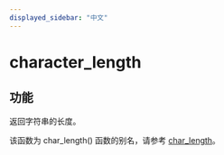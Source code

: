 ```yaml
---
displayed_sidebar: "中文"
---
```


# character_length

## 功能

返回字符串的长度。

该函数为 char_length() 函数的别名，请参考 [char_length](./char_length.md)。